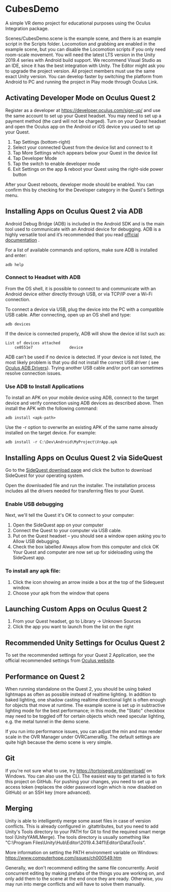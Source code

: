 # CubesDemo

A simple VR demo project for educational purposes using the Oculus Integration package.

Scenes/CubesDemo.scene is the example scene, and there is an example script in the Scripts folder. Locomotion and
grabbing are enabled in the example scene, but you can disable the Locomotion scripts if you only need room-scale
movement. You will need the latest LTS version in the Unity 2019.4 series with Android build support. We recommend
Visual Studio as an IDE, since it has the best integration with Unity. The Editor might ask you to upgrade the project
version. All project members must use the same exact Unity version. You can develop faster by switching the platform
from Android to PC and running the project in Play mode through Oculus Link.

## Activating Developer Mode on Oculus Quest 2

Register as a developer at https://developer.oculus.com/sign-up/ and use the same account to set up your Quest headset. You may need to set up a payment method (the card will not be charged).
Turn on your Quest headset and open the Oculus app on the Android or iOS device you used to set up your Quest.

1. Tap Settings (bottom-right)
2. Select your connected Quest from the device list and connect to it
3. Tap More Settings which appears below your Quest in the device list
4. Tap Developer Mode
5. Tap the switch to enable developer mode
6. Exit Settings on the app & reboot your Quest using the right-side power button

After your Quest reboots, developer mode should be enabled. You can confirm this by checking for the Developer category
in the Quest's Settings menu.

## Installing Apps on Oculus Quest 2 via ADB

Android Debug Bridge (ADB) is included in the Android SDK and is the main tool used to communicate with an Android
device for debugging. ADB is a highly versatile tool and it’s recommended that you
read [official documentation](https://developer.android.com/studio/command-line/adb) .

For a list of available commands and options, make sure ADB is installed and enter:

```shell
adb help
```

### Connect to Headset with ADB

From the OS shell, it is possible to connect to and communicate with an Android device either directly through USB, or
via TCP/IP over a Wi-Fi connection.

To connect a device via USB, plug the device into the PC with a compatible USB cable. After connecting, open up an OS
shell and type:

```shell
adb devices
```

If the device is connected properly, ADB will show the device id list such as:

```shell
List of devices attached
    ce0551e7                device
```

ADB can’t be used if no device is detected. If your device is not listed, the most likely problem is that you did not
install the correct USB driver (
see [Oculus ADB Drivers](https://developer.oculus.com/downloads/package/oculus-adb-drivers/)). Trying another USB cable
and/or port can sometimes resolve connection issues.

### Use ADB to Install Applications

To install an APK on your mobile device using ADB, connect to the target device and verify connection using ADB devices
as described above. Then install the APK with the following command:

```shell
adb install <apk-path>
```

Use the -r option to overwrite an existing APK of the same name already installed on the target device. For example:

```shell
adb install -r C:\Dev\Android\MyProject\VrApp.apk
```

## Installing Apps on Oculus Quest 2 via SideQuest

Go to the [SideQuest download page](https://sidequestvr.com/download) and click the button to download SideQuest for
your operating system.

Open the downloaded file and run the installer. The installation process includes all the drivers needed for
transferring files to your Quest.

### Enable USB debugging
Next, we'll tell the Quest it's OK to connect to your computer:

1. Open the SideQuest app on your computer
2. Connect the Quest to your computer via USB cable.
3. Put on the Quest headset – you should see a window open asking you to Allow USB debugging.
4. Check the box labelled Always allow from this computer and click OK
Your Quest and computer are now set up for sideloading using the SideQuest app.

### To install any apk file:

1. Click the icon showing an arrow inside a box at the top of the Sidequest window.
2. Choose your apk from the window that opens

## Launching Custom Apps on Oculus Quest 2

1. From your Quest headset, go to Library -> Unknown Sources
2. Click the app you want to launch from the list on the right

## Recommended Unity Settings for Oculus Quest 2

To set the recommended settings for your Quest 2 Application, see the official recommended settings
from [Oculus website](https://developer.oculus.com/documentation/unity/unity-conf-settings/).

## Performance on Quest 2

When running standalone on the Quest 2, you should be using baked lightmaps as often as possible instead of realtime lighting. In addition to baked lighting, one shadow casting realtime directional light is often enough for objects that move at runtime. The example scene is set up in subtractive lighting mode for the best performance; in this mode, the "Static" checkbox may need to be toggled off for certain objects which need specular lighting, e.g. the metal tunnel in the demo scene.

If you run into performance issues, you can adjust the min and max render scale in the OVR Manager under OVRCameraRig. The default settings are quite high because the demo scene is very simple.

## Git

If you're not sure what to use, try https://tortoisegit.org/download/ on Windows. You can also use the CLI. The easiest way to get started is to fork this project on GitHub. For pushing your changes, you need to set up an access token (replaces the older password login which is now disabled on GitHub) or an SSH key (more advanced).

## Merging

Unity is able to intelligently merge some asset files in case of version conflicts. This is already configured in .gitattributes, but you need to add Unity's Tools directory to your PATH for Git to find the required smart merge tool (UnityYAMLMerge). The tools directory is usually something like "C:\Program Files\Unity\Hub\Editor\2019.4.34f1\Editor\Data\Tools". 

More information on setting the PATH environment variable on Windows: https://www.computerhope.com/issues/ch000549.htm

Generally, we don't recommend editing the same file concurrently. Avoid concurrent editing by making prefabs of the things you are working on, and only add them to the scene at the end once they are ready. Otherwise, you may run into merge conflicts and will have to solve them manually.
